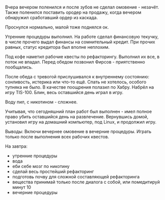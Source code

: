 Вчера вечером поленился и после зубов не сделал омовение - незачёт.
Также поленился поставить ородер на продажу, когда вечером обнаружил сработавший ордер из каскада.

Проснулся нормально, малой тоже поднялся ок.

Утренние процедуры выполнил.
На работе сделал финансовую текучку, в числе прочего выдал финансы на сомнительный кредит. При прочих равных, статус кредитора был вполне неплохим.

Под кофе наметил рабочие квесты по рефакторингу. Выполнил их все, в поток не впадал.
Перед обедом позвонил Фирсов - приятственно пообщались.

После обеда с тревогой прислушивался к внутреннему состоянию: сонливость, истерика или что-то ещё.
Спать не хотелось, особого тупняка не было. В качестве поощрения полазил по Хабру. Набрёл на игру TIS-100. Блин, весь оставшийся день играл в игру.

Воду пил, с никотином - сложнее.

Учитывая, что сегодняшний план работ был выполнен - имел полное право убить оставшийся день на развлечение.
Вернувшись домой, установил игру на домашний компьютер, под Linux, и продолжил игру.

Выводы:
Включи вечернее омовение в вечерние процедуры.
Играть только после выполнения всех рабочих квестов.

На завтра:
- утренние процедуры
- вода
- еби себе мозг по никотину
- сделай весь простейший рефакторинг
- подготовь почву для сложной составляющей рефакторинга
- вещества принимай только после диалога с собой, или помедитируй минут 10
- вечерние процедуры